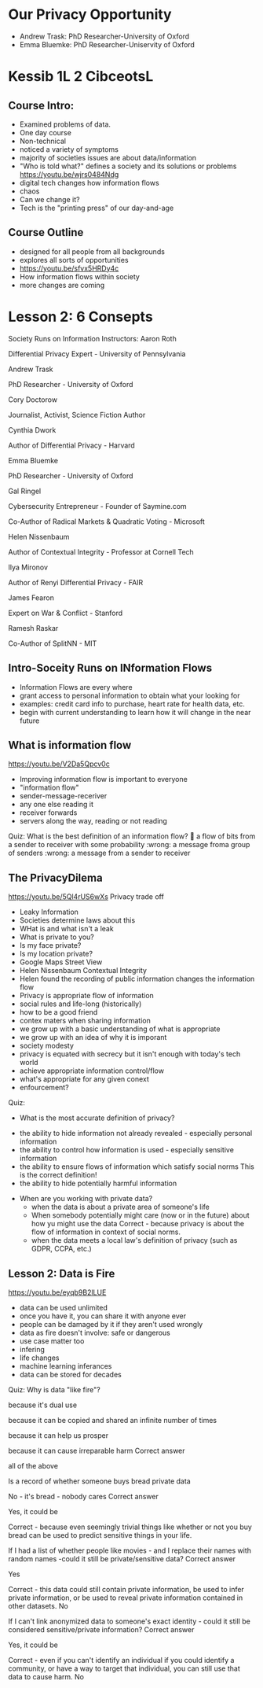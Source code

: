 # Our Privacy Opportunity
* Andrew Trask: PhD Researcher-University of Oxford
* Emma Bluemke: PhD Researcher-Uniservity of Oxford

# Kessib 1L 2 CibceotsL 

## Course Intro:
* Examined problems of data.
* One day course
* Non-technical 
* noticed a variety of symptoms 
* majority of societies issues are about data/information
* "Who is told what?" defines a society and its solutions or problems
https://youtu.be/wjrs0484Ndg
* digital tech changes how information flows
* chaos 
* Can we change it? 
* Tech is the "printing press" of our day-and-age

## Course Outline
* designed for all people from all backgrounds
* explores all sorts of opportunities 
* https://youtu.be/sfvx5HRDy4c 
* How information flows within society 
* more changes are coming 

# Lesson 2: 6 Consepts 
Society Runs on Information
Instructors:
Aaron Roth

Differential Privacy Expert - University of Pennsylvania

Andrew Trask

PhD Researcher - University of Oxford

Cory Doctorow

Journalist, Activist, Science Fiction Author

Cynthia Dwork

Author of Differential Privacy - Harvard

Emma Bluemke

PhD Researcher - University of Oxford

Gal Ringel

Cybersecurity Entrepreneur - Founder of Saymine.com

Co-Author of Radical Markets & Quadratic Voting - Microsoft

Helen Nissenbaum

Author of Contextual Integrity - Professor at Cornell Tech

Ilya Mironov

Author of Renyi Differential Privacy - FAIR

James Fearon

Expert on War & Conflict - Stanford

Ramesh Raskar

Co-Author of SplitNN - MIT

## Intro-Soceity Runs on INformation Flows 
* Information Flows are every where 
* grant access to personal information to obtain what your looking for
* examples: credit card info to purchase, heart rate for health data, etc. 
* begin with current understanding to learn how it will change in the near future 

## What is  information flow 
https://youtu.be/V2Da5Qpcv0c
* Improving information flow is important to everyone
* "information flow" 
* sender-message-receriver 
* any one else reading it
* receiver forwards
* servers along the way, reading or not reading

Quiz:
What is the best definition of an information flow?
:clap: a flow of bits from a sender to receiver with some probability
:wrong: a message froma  group of senders
:wrong: a message from a sender to receiver 

## The PrivacyDilema 
https://youtu.be/5Ql4rUS6wXs
Privacy trade off 
* Leaky Information
* Societies determine laws about this
* WHat is and what isn't a leak 
* What is private to you? 
* Is my face private?
* Is my location private? 
* Google Maps Street View 
* Helen Nissenbaum Contextual Integrity 
* Helen found the recording of public information changes the information flow 
* Privacy is appropriate flow of information 
* social rules and life-long (historically)
* how to be a good friend
* contex maters when sharing information 
* we grow up with a basic understanding of what is appropriate
* we grow up with an idea of why it is imporant 
* society modesty 
* privacy is equated with secrecy but it isn't enough with today's tech world
* achieve appropriate information control/flow 
* what's appropriate for any given conext
* enfourcement? 

Quiz:
* What is the most accurate definition of privacy?
 - the ability to hide information not already revealed - especially personal information
 - the ability to control how information is used - especially sensitive information
 - the ability to ensure flows of information which satisfy social norms
   This is the correct definition!
 - the ability to hide potentially harmful information

* When are you working with private data?
  - when the data is about a private area of someone's life
  - When somebody potentially might care (now or in the future) about how yu might use the data
    Correct - because privacy is about the flow of information in context of social norms.
  - when the data meets a local law's definition of privacy (such as GDPR, CCPA, etc.)

## Lesson 2: Data is Fire 
https://youtu.be/eyqb9B2lLUE
* data can be used unlimited
* once you have it, you can share it with anyone ever
* people can be damaged by it if they aren't used wrongly
* data as fire doesn't involve: safe or dangerous
* use case matter too 
* infering 
* life changes 
* machine learning inferances 
* data can be stored for decades


Quiz:
Why is data "like fire"?

because it's dual use

because it can be copied and shared an infinite number of times

because it can help us prosper

because it can cause irreparable harm
Correct answer

all of the above

Is a record of whether someone buys bread private data

No - it's bread - nobody cares
Correct answer

Yes, it could be

Correct - because even seemingly trivial things like whether or not you buy bread can be used to predict sensitive things in your life.

If I had a list of whether people like movies - and I replace their names with random names -could it still be private/sensitive data?
Correct answer

Yes

Correct - this data could still contain private information, be used to infer private information, or be used to reveal private information contained in other datasets.
No

If I can't link anonymized data to someone's exact identity - could it still be considered sensitive/private information?
Correct answer

Yes, it could be

Correct - even if you can't identify an individual if you could identify a community, or have a way to target that individual, you can still use that data to cause harm.
No

